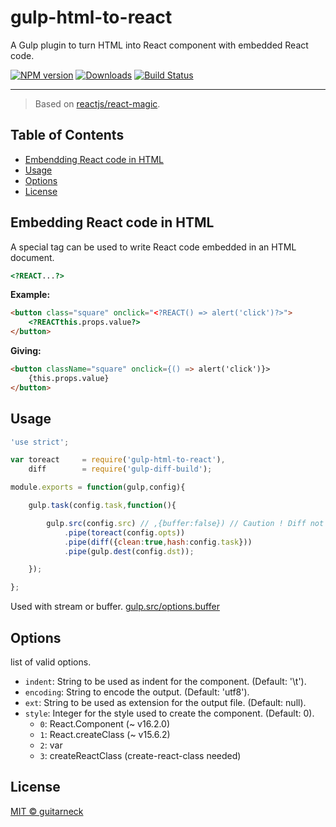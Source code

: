 # gulp-html-to-react

A Gulp plugin to turn HTML into React component with embedded React code.

[![NPM version][npm-image]][npm-url] [![Downloads][downloads-image]][npm-url] [![Build Status][travis-image]][travis-url]

---

> Based on [reactjs/react-magic](https://github.com/reactjs/react-magic).

## Table of Contents

* [Embendding React code in HTML](#embedding-react-code-in-html)
* [Usage](#usage)
* [Options](#options)
* [License](#license)

## Embedding React code in HTML

A special tag can be used to write React code embedded in an HTML document.

```html
<?REACT...?>
```

**Example:**
```html
<button class="square" onclick="<?REACT() => alert('click')?>">
    <?REACTthis.props.value?>
</button>
```
**Giving:**
```html
<button className="square" onclick={() => alert('click')}>
    {this.props.value}
</button>
```

## Usage

```javascript
'use strict';

var toreact     = require('gulp-html-to-react'),
    diff        = require('gulp-diff-build');

module.exports = function(gulp,config){

    gulp.task(config.task,function(){

        gulp.src(config.src) // ,{buffer:false}) // Caution ! Diff not working in stream mode
            .pipe(toreact(config.opts))
            .pipe(diff({clean:true,hash:config.task}))
            .pipe(gulp.dest(config.dst));

    });

};
```

Used with stream or buffer. [gulp.src/options.buffer](https://github.com/gulpjs/gulp/blob/master/docs/API.md#gulpsrcglobs-options)

## Options

list of valid options.

- `indent`: String to be used as indent for the component. (Default: '\t').
- `encoding`: String to encode the output. (Default: 'utf8').
- `ext`: String to be used as extension for the output file. (Default: null).
- `style`: Integer for the style used to create the component. (Default: 0).
  * `0`: React.Component (~ v16.2.0)
  * `1`: React.createClass (~ v15.6.2)
  * `2`: var
  * `3`: createReactClass (create-react-class needed)

## License

[MIT © guitarneck](./LICENSE)

[downloads-image]: https://img.shields.io/npm/dm/gulp-html-to-react.svg
[npm-image]: https://img.shields.io/npm/v/gulp-html-to-react.svg
[npm-url]: https://www.npmjs.com/package/gulp-html-to-react

[travis-image]: https://img.shields.io/travis/guitarneck/gulp-html-to-react.svg?label=travis-ci
[travis-url]: https://travis-ci.org/guitarneck/gulp-html-to-react
